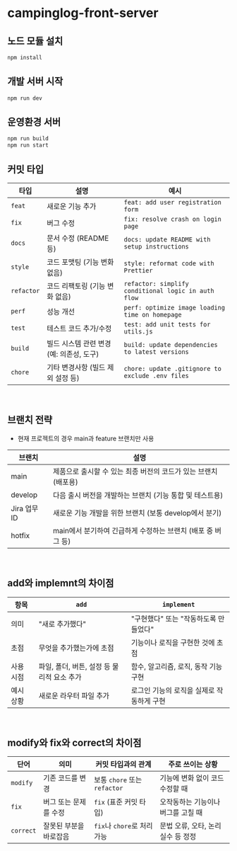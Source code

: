 # campinglog-front-server

## 노드 모듈 설치

```bash
npm install
```

## 개발 서버 시작

```bash
npm run dev
```

## 운영환경 서버

```bash
npm run build
npm run start
```

## 커밋 타입

| 타입       | 설명                                     | 예시                                                |
| ---------- | ---------------------------------------- | --------------------------------------------------- |
| `feat`     | 새로운 기능 추가                         | `feat: add user registration form`                  |
| `fix`      | 버그 수정                                | `fix: resolve crash on login page`                  |
| `docs`     | 문서 수정 (README 등)                    | `docs: update README with setup instructions`       |
| `style`    | 코드 포맷팅 (기능 변화 없음)             | `style: reformat code with Prettier`                |
| `refactor` | 코드 리팩토링 (기능 변화 없음)           | `refactor: simplify conditional logic in auth flow` |
| `perf`     | 성능 개선                                | `perf: optimize image loading time on homepage`     |
| `test`     | 테스트 코드 추가/수정                    | `test: add unit tests for utils.js`                 |
| `build`    | 빌드 시스템 관련 변경 (예: 의존성, 도구) | `build: update dependencies to latest versions`     |
| `chore`    | 기타 변경사항 (빌드 제외 설정 등)        | `chore: update .gitignore to exclude .env files`    |

<br>

## 브랜치 전략

- 현재 프로젝트의 경우 main과 feature 브랜치만 사용

| 브랜치       | 설명                                                            |
| ------------ | --------------------------------------------------------------- |
| main         | 제품으로 출시할 수 있는 최종 버전의 코드가 있는 브랜치 (배포용) |
| develop      | 다음 출시 버전을 개발하는 브랜치 (기능 통합 및 테스트용)        |
| Jira 업무 ID | 새로운 기능 개발을 위한 브랜치 (보통 develop에서 분기)          |
| hotfix       | main에서 분기하여 긴급하게 수정하는 브랜치 (배포 중 버그 등)    |

<br>

## add와 implemnt의 차이점

| 항목      | `add`                                      | `implement`                               |
| --------- | ------------------------------------------ | ----------------------------------------- |
| 의미      | "새로 추가했다"                            | "구현했다" 또는 "작동하도록 만들었다"     |
| 초점      | 무엇을 추가했는가에 초점                   | 기능이나 로직을 구현한 것에 초점          |
| 사용 시점 | 파일, 폴더, 버튼, 설정 등 물리적 요소 추가 | 함수, 알고리즘, 로직, 동작 기능 구현      |
| 예시 상황 | 새로운 라우터 파일 추가                    | 로그인 기능의 로직을 실제로 작동하게 구현 |

<br>

## modify와 fix와 correct의 차이점

| 단어      | 의미                   | 커밋 타입과의 관계           | 주로 쓰이는 상황                   |
| --------- | ---------------------- | ---------------------------- | ---------------------------------- |
| `modify`  | 기존 코드를 변경       | 보통 `chore` 또는 `refactor` | 기능에 변화 없이 코드 수정할 때    |
| `fix`     | 버그 또는 문제를 수정  | `fix` (표준 커밋 타입)       | 오작동하는 기능이나 버그를 고칠 때 |
| `correct` | 잘못된 부분을 바로잡음 | `fix`나 `chore`로 처리 가능  | 문법 오류, 오타, 논리 실수 등 정정 |
